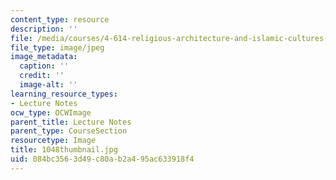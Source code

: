 ```yaml
---
content_type: resource
description: ''
file: /media/courses/4-614-religious-architecture-and-islamic-cultures-fall-2002/084bc3563d49c80ab2a495ac633918f4_1048thumbnail.jpg
file_type: image/jpeg
image_metadata:
  caption: ''
  credit: ''
  image-alt: ''
learning_resource_types:
- Lecture Notes
ocw_type: OCWImage
parent_title: Lecture Notes
parent_type: CourseSection
resourcetype: Image
title: 1048thumbnail.jpg
uid: 084bc356-3d49-c80a-b2a4-95ac633918f4
---
```

